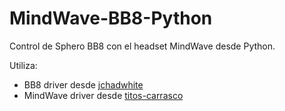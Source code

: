 # MindWave-BB8-Python
Control de Sphero BB8 con el headset MindWave desde Python.

Utiliza:

* BB8 driver desde [jchadwhite](https://github.com/jchadwhite/SpheroBB8-python/)
* MindWave driver desde [titos-carrasco](https://github.com/titos-carrasco/MindWave-Python)

